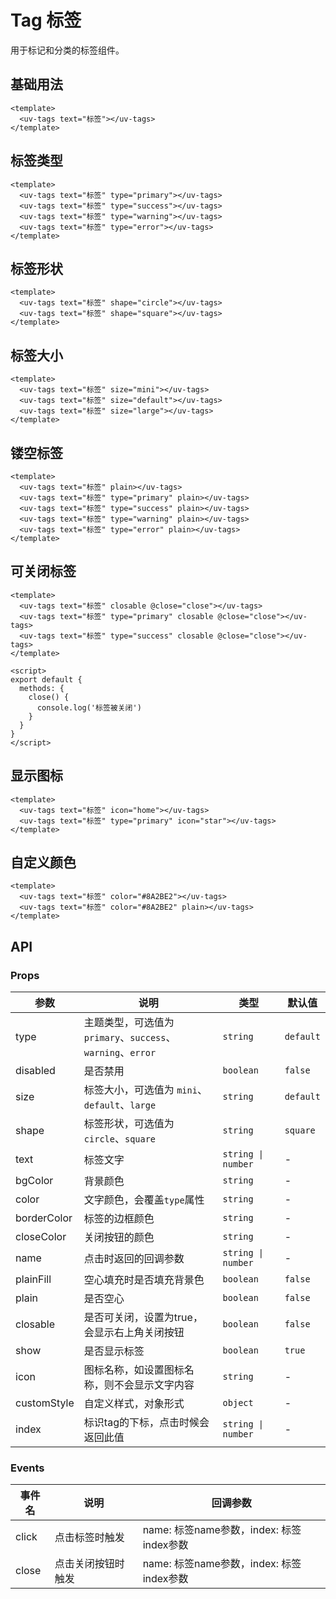 # Tag 标签

用于标记和分类的标签组件。

## 基础用法

```vue
<template>
  <uv-tags text="标签"></uv-tags>
</template>
```

## 标签类型

```vue
<template>
  <uv-tags text="标签" type="primary"></uv-tags>
  <uv-tags text="标签" type="success"></uv-tags>
  <uv-tags text="标签" type="warning"></uv-tags>
  <uv-tags text="标签" type="error"></uv-tags>
</template>
```

## 标签形状

```vue
<template>
  <uv-tags text="标签" shape="circle"></uv-tags>
  <uv-tags text="标签" shape="square"></uv-tags>
</template>
```

## 标签大小

```vue
<template>
  <uv-tags text="标签" size="mini"></uv-tags>
  <uv-tags text="标签" size="default"></uv-tags>
  <uv-tags text="标签" size="large"></uv-tags>
</template>
```

## 镂空标签

```vue
<template>
  <uv-tags text="标签" plain></uv-tags>
  <uv-tags text="标签" type="primary" plain></uv-tags>
  <uv-tags text="标签" type="success" plain></uv-tags>
  <uv-tags text="标签" type="warning" plain></uv-tags>
  <uv-tags text="标签" type="error" plain></uv-tags>
</template>
```

## 可关闭标签

```vue
<template>
  <uv-tags text="标签" closable @close="close"></uv-tags>
  <uv-tags text="标签" type="primary" closable @close="close"></uv-tags>
  <uv-tags text="标签" type="success" closable @close="close"></uv-tags>
</template>

<script>
export default {
  methods: {
    close() {
      console.log('标签被关闭')
    }
  }
}
</script>
```

## 显示图标

```vue
<template>
  <uv-tags text="标签" icon="home"></uv-tags>
  <uv-tags text="标签" type="primary" icon="star"></uv-tags>
</template>
```

## 自定义颜色

```vue
<template>
  <uv-tags text="标签" color="#8A2BE2"></uv-tags>
  <uv-tags text="标签" color="#8A2BE2" plain></uv-tags>
</template>
```

## API

### Props

| 参数 | 说明 | 类型 | 默认值 |
|------|------|------|------|
| type | 主题类型，可选值为 `primary`、`success`、`warning`、`error` | `string` | `default` |
| disabled | 是否禁用 | `boolean` | `false` |
| size | 标签大小，可选值为 `mini`、`default`、`large` | `string` | `default` |
| shape | 标签形状，可选值为 `circle`、`square` | `string` | `square` |
| text | 标签文字 | `string \| number` | - |
| bgColor | 背景颜色 | `string` | - |
| color | 文字颜色，会覆盖`type`属性 | `string` | - |
| borderColor | 标签的边框颜色 | `string` | - |
| closeColor | 关闭按钮的颜色 | `string` | - |
| name | 点击时返回的回调参数 | `string \| number` | - |
| plainFill | 空心填充时是否填充背景色 | `boolean` | `false` |
| plain | 是否空心 | `boolean` | `false` |
| closable | 是否可关闭，设置为true，会显示右上角关闭按钮 | `boolean` | `false` |
| show | 是否显示标签 | `boolean` | `true` |
| icon | 图标名称，如设置图标名称，则不会显示文字内容 | `string` | - |
| customStyle | 自定义样式，对象形式 | `object` | - |
| index | 标识tag的下标，点击时候会返回此值 | `string \| number` | - |

### Events

| 事件名 | 说明 | 回调参数 |
|------|------|------|
| click | 点击标签时触发 | name: 标签name参数，index: 标签index参数 |
| close | 点击关闭按钮时触发 | name: 标签name参数，index: 标签index参数 | 